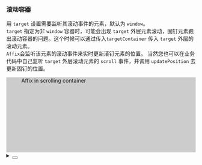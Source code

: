 ### 滚动容器

用 `target` 设置需要监听其滚动事件的元素，默认为 `window`。
<br />
`target` 指定为非 `window` 容器时，可能会出现 `target` 外层元素滚动，固钉元素跑出滚动容器的问题。这个时候可以通过传入`targetContainer` 传入 `target` 外层的滚动元素。
<br />
`Affix`会监听该元素的滚动事件来实时更新滚钉元素的位置。 当然您也可以在业务代码中自己监听 `target` 外层滚动元素的 `scroll` 事件，并调用 `updatePosition` 去更新固钉的位置。

<div class="cell-demo vp-raw">
  <div
    style="height: 200px; overflow: auto"
    ref="containerRef">
    <div style="height: 400px; background: #cccccc; overflow: hidden">
      <yc-affix
        :offsetTop="20"
        :target="containerRef"
        :target-container="containerRef"
        style="margin: 40px">
        <yc-button type="primary">Affix in scrolling container</yc-button>
      </yc-affix>
    </div>
  </div>
</div>

<script setup>
import { ref } from 'vue';
const containerRef = ref();
</script>

<details>
<summary>
 <button class="code-btn"  >
    <icon-code />
 </button>
</summary>

```vue
<template>
  <div
    style="height: 200px; overflow: auto"
    ref="containerRef">
    <div style="height: 400px; background: #cccccc; overflow: hidden">
      <yc-affix
        :offsetTop="20"
        :target="containerRef"
        style="margin: 40px">
        <yc-button type="primary">Affix in scrolling container</yc-button>
      </yc-affix>
    </div>
  </div>
</template>

<script setup>
import { ref } from 'vue';
const containerRef = ref();
</script>
```

</details>
